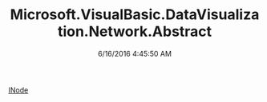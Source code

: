 ﻿---
title: Microsoft.VisualBasic.DataVisualization.Network.Abstract
date: 6/16/2016 4:45:50 AM
---

[INode](T-Microsoft.VisualBasic.DataVisualization.Network.Abstract.INode.html)

